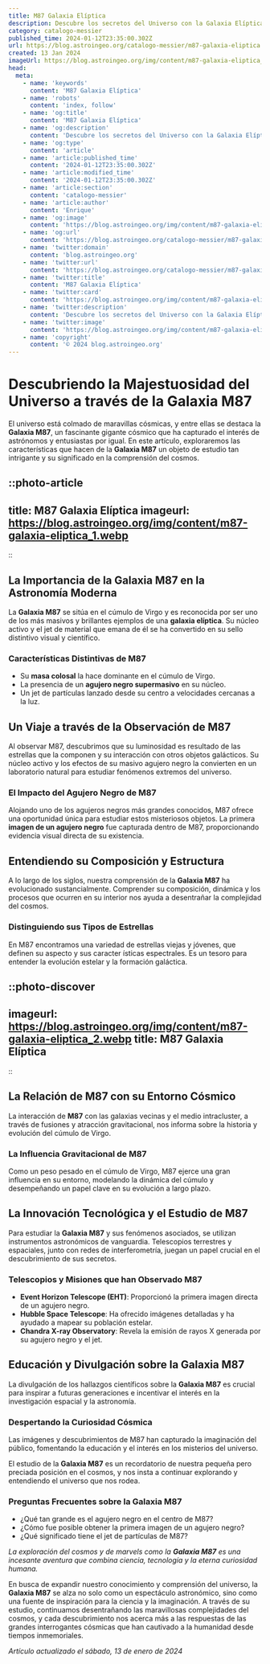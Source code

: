 ```yaml
---
title: M87 Galaxia Elíptica
description: Descubre los secretos del Universo con la Galaxia Elíptica M87; un coloso espacial con un agujero negro supermasivo en su corazón.
category: catalogo-messier
published_time: 2024-01-12T23:35:00.302Z
url: https://blog.astroingeo.org/catalogo-messier/m87-galaxia-eliptica
created: 13 Jan 2024
imageUrl: https://blog.astroingeo.org/img/content/m87-galaxia-eliptica_1.webp
head:
  meta:
    - name: 'keywords'
      content: 'M87 Galaxia Elíptica'
    - name: 'robots'
      content: 'index, follow'
    - name: 'og:title'
      content: 'M87 Galaxia Elíptica'
    - name: 'og:description'
      content: 'Descubre los secretos del Universo con la Galaxia Elíptica M87; un coloso espacial con un agujero negro supermasivo en su corazón.'
    - name: 'og:type'
      content: 'article'
    - name: 'article:published_time'
      content: '2024-01-12T23:35:00.302Z'
    - name: 'article:modified_time'
      content: '2024-01-12T23:35:00.302Z'
    - name: 'article:section'
      content: 'catalogo-messier'
    - name: 'article:author'
      content: 'Enrique'
    - name: 'og:image'
      content: 'https://blog.astroingeo.org/img/content/m87-galaxia-eliptica_1.webp'
    - name: 'og:url'
      content: 'https://blog.astroingeo.org/catalogo-messier/m87-galaxia-eliptica'
    - name: 'twitter:domain'
      content: 'blog.astroingeo.org'
    - name: 'twitter:url'
      content: 'https://blog.astroingeo.org/catalogo-messier/m87-galaxia-eliptica'
    - name: 'twitter:title'
      content: 'M87 Galaxia Elíptica'
    - name: 'twitter:card'
      content: 'https://blog.astroingeo.org/img/content/m87-galaxia-eliptica_1.webp'
    - name: 'twitter:description'
      content: 'Descubre los secretos del Universo con la Galaxia Elíptica M87; un coloso espacial con un agujero negro supermasivo en su corazón.'
    - name: 'twitter:image'
      content: 'https://blog.astroingeo.org/img/content/m87-galaxia-eliptica_1.webp'
    - name: 'copyright'
      content: '© 2024 blog.astroingeo.org'
---
```

# Descubriendo la Majestuosidad del Universo a través de la Galaxia M87

El universo está colmado de maravillas cósmicas, y entre ellas se destaca la **Galaxia M87**, un fascinante gigante cósmico que ha capturado el interés de astrónomos y entusiastas por igual. En este artículo, exploraremos las características que hacen de la **Galaxia M87** un objeto de estudio tan intrigante y su significado en la comprensión del cosmos.


::photo-article
---
title: M87 Galaxia Elíptica
imageurl: https://blog.astroingeo.org/img/content/m87-galaxia-eliptica_1.webp
---
::


## La Importancia de la Galaxia M87 en la Astronomía Moderna

La **Galaxia M87** se sitúa en el cúmulo de Virgo y es reconocida por ser uno de los más masivos y brillantes ejemplos de una **galaxia elíptica**. Su núcleo activo y el jet de material que emana de él se ha convertido en su sello distintivo visual y científico.

### Características Distintivas de M87

- Su **masa colosal** la hace dominante en el cúmulo de Virgo.
- La presencia de un **agujero negro supermasivo** en su núcleo.
- Un jet de partículas lanzado desde su centro a velocidades cercanas a la luz.

## Un Viaje a través de la Observación de M87

Al observar M87, descubrimos que su luminosidad es resultado de las estrellas que la componen y su interacción con otros objetos galácticos. Su núcleo activo y los efectos de su masivo agujero negro la convierten en un laboratorio natural para estudiar fenómenos extremos del universo.

### El Impacto del Agujero Negro de M87

Alojando uno de los agujeros negros más grandes conocidos, M87 ofrece una oportunidad única para estudiar estos misteriosos objetos. La primera **imagen de un agujero negro** fue capturada dentro de M87, proporcionando evidencia visual directa de su existencia.

## Entendiendo su Composición y Estructura

A lo largo de los siglos, nuestra comprensión de la **Galaxia M87** ha evolucionado sustancialmente. Comprender su composición, dinámica y los procesos que ocurren en su interior nos ayuda a desentrañar la complejidad del cosmos.

### Distinguiendo sus Tipos de Estrellas

En M87 encontramos una variedad de estrellas viejas y jóvenes, que definen su aspecto y sus caracter ísticas espectrales. Es un tesoro para entender la evolución estelar y la formación galáctica.


::photo-discover
---
imageurl: https://blog.astroingeo.org/img/content/m87-galaxia-eliptica_2.webp
title: M87 Galaxia Elíptica
---
::


## La Relación de M87 con su Entorno Cósmico

La interacción de **M87** con las galaxias vecinas y el medio intracluster, a través de fusiones y atracción gravitacional, nos informa sobre la historia y evolución del cúmulo de Virgo.

### La Influencia Gravitacional de M87

Como un peso pesado en el cúmulo de Virgo, M87 ejerce una gran influencia en su entorno, modelando la dinámica del cúmulo y desempeñando un papel clave en su evolución a largo plazo.

## La Innovación Tecnológica y el Estudio de M87

Para estudiar la **Galaxia M87** y sus fenómenos asociados, se utilizan instrumentos astronómicos de vanguardia. Telescopios terrestres y espaciales, junto con redes de interferometría, juegan un papel crucial en el descubrimiento de sus secretos.

### Telescopios y Misiones que han Observado M87

- **Event Horizon Telescope (EHT)**: Proporcionó la primera imagen directa de un agujero negro.
- **Hubble Space Telescope**: Ha ofrecido imágenes detalladas y ha ayudado a mapear su población estelar.
- **Chandra X-ray Observatory**: Revela la emisión de rayos X generada por su agujero negro y el jet.

## Educación y Divulgación sobre la Galaxia M87

La divulgación de los hallazgos científicos sobre la **Galaxia M87** es crucial para inspirar a futuras generaciones e incentivar el interés en la investigación espacial y la astronomía.

### Despertando la Curiosidad Cósmica

Las imágenes y descubrimientos de M87 han capturado la imaginación del público, fomentando la educación y el interés en los misterios del universo.

El estudio de la **Galaxia M87** es un recordatorio de nuestra pequeña pero preciada posición en el cosmos, y nos insta a continuar explorando y entendiendo el universo que nos rodea.

### Preguntas Frecuentes sobre la Galaxia M87

- ¿Qué tan grande es el agujero negro en el centro de M87?
- ¿Cómo fue posible obtener la primera imagen de un agujero negro?
- ¿Qué significado tiene el jet de partículas de M87?

*La exploración del cosmos y de marvels como la **Galaxia M87** es una incesante aventura que combina ciencia, tecnología y la eterna curiosidad humana.*

En busca de expandir nuestro conocimiento y comprensión del universo, la **Galaxia M87** se alza no solo como un espectáculo astronómico, sino como una fuente de inspiración para la ciencia y la imaginación. A través de su estudio, continuamos desentrañando las maravillosas complejidades del cosmos, y cada descubrimiento nos acerca más a las respuestas de las grandes interrogantes cósmicas que han cautivado a la humanidad desde tiempos inmemoriales.

_Artículo actualizado el sábado, 13 de enero de 2024_
